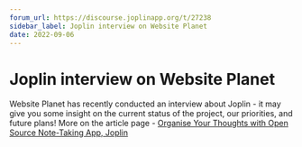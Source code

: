 ```yaml
---
forum_url: https://discourse.joplinapp.org/t/27238
sidebar_label: Joplin interview on Website Planet
date: 2022-09-06
---
```


# Joplin interview on Website Planet

Website Planet has recently conducted an interview about Joplin - it may give you some insight on the current status of the project, our priorities, and future plans! More on the article page - [Organise Your Thoughts with Open Source Note-Taking App, Joplin](https://www.websiteplanet.com/blog/interview-joplin/)